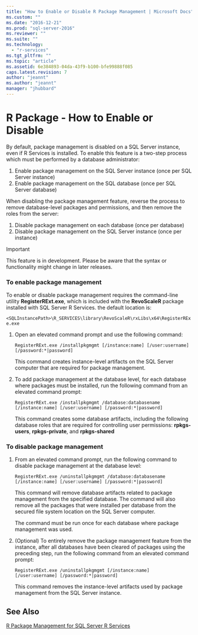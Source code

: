 ```yaml
---
title: "How to Enable or Disable R Package Management | Microsoft Docs"
ms.custom: ""
ms.date: "2016-12-21"
ms.prod: "sql-server-2016"
ms.reviewer: ""
ms.suite: ""
ms.technology: 
  - "r-services"
ms.tgt_pltfrm: ""
ms.topic: "article"
ms.assetid: 6e384893-04da-43f9-b100-bfe99888f085
caps.latest.revision: 7
author: "jeannt"
ms.author: "jeannt"
manager: "jhubbard"
---
```

# R Package - How to Enable or Disable

By default, package management is disabled on a SQL Server instance, even if R Services is installed. To enable this feature is a two-step process which must be performed by a database administrator: 

1. Enable package management on the SQL Server instance (once per SQL Server instance) 
2. Enable package management on the SQL database (once per SQL Server database) 


When disabling the package management feature, reverse the process to remove database-level packages and permissions, and then remove the roles from the server:
 
1. Disable package management on each database (once per database) 
2. Disable package management on the SQL Server instance (once per instance) 

> [!IMPORTANT]
> This feature is in development. Please be aware that the syntax or functionality might change in later releases. 

### To enable package management

To enable or disable package management requires the command-line utility **RegisterRExt.exe**, which is included with the **RevoScaleR** package installed with SQL Server R Services. the default location is:

`<SQLInstancePath>\R_SERVICES\library\RevoScaleR\rxLibs\x64\RegisterRExe.exe` 
    
1. Open an elevated command prompt and use the following command:

    `RegisterRExt.exe /installpkgmgmt [/instance:name] [/user:username] [/password:*|password]`

    This command creates instance-level artifacts on the SQL Server computer that are required for package management. 

2. To add package management at the database level, for each database where packages must be installed, run the following command from an elevated command prompt: 

    `RegisterRExt.exe /installpkgmgmt /database:databasename [/instance:name] [/user:username] [/password:*|password]` 

    This command creates some database artifacts, including the following database roles that are required for controlling user permissions: **rpkgs-users**, **rpkgs-private**, and **rpkgs-shared** 

### To disable package management 

1. From an elevated command prompt, run the following command to disable package management at the database level:

   `RegisterRExt.exe /uninstallpkgmgmt /database:databasename [/instance:name] [/user:username] [/password:*|password]` 

    This command will remove database artifacts related to package management from the specified database.  The command will also remove all the packages that were installed per database from the secured file system location on the SQL Server computer.
    
    The command must be run once for each database where package management was used.
 
2. (Optional) To entirely remove the package management feature from the instance, after all databases have been cleared of packages using the preceding step, run the following command from an elevated command prompt:

    `RegisterRExt.exe /uninstallpkgmgmt [/instance:name] [/user:username] [/password:*|password]`

    This command removes the instance-level artifacts used by package management from the SQL Server instance. 


## See Also
[R Package Management for SQL Server R Services](../../advanced-analytics/r-services/r-package-management-for-sql-server-r-services.md)